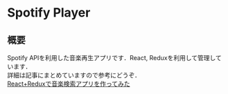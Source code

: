 # Spotify Player

## 概要
Spotify APIを利用した音楽再生アプリです．React, Reduxを利用して管理しています．  
詳細は記事にまとめていますので参考にどうぞ．  
[React+Reduxで音楽検索アプリを作ってみた](https://qiita.com/yamakenji/items/b94fa2ab104679b29b3a)
